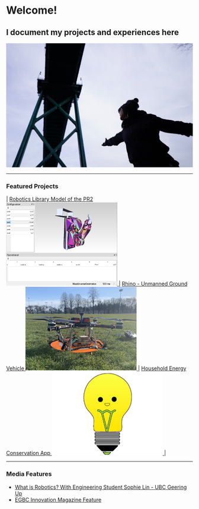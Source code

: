# Welcome! 
## I document my projects and experiences here

<img src="/images/me.JPG"/>

---

### Featured Projects

| <a href="/pr2"> Robotics Library Model of the PR2 <img src="images/projects/PR2.png" width="300"/> </a>      | <a href="/rhino"> Rhino - Unmanned Ground Vehicle <img src="images/projects/rhino.png" width="300"/> </a>       | <a href="/savee"> Household Energy Conservation App <img src="images/projects/save.png" width="300"/> </a>       |

---

### Media Features

- [What is Robotics? With Engineering Student Sophie Lin - UBC Geering Up](https://www.youtube.com/watch?v=LW0tiQdmUns)
- [EGBC Innovation Magazine Feature](https://user-yinucac.cld.bz/INNOVATION-July-August-20201/20/)



